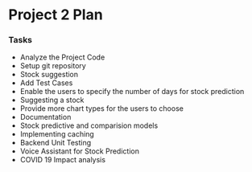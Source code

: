 # Project 2 Plan

### Tasks

- Analyze the Project Code
- Setup git repository
- Stock suggestion
- Add Test Cases
- Enable the users to specify the number of days for stock prediction
- Suggesting a stock
- Provide more chart types for the users to choose
- Documentation
- Stock predictive and comparision models
- Implementing caching
- Backend Unit Testing
- Voice Assistant for Stock Prediction
- COVID 19 Impact analysis